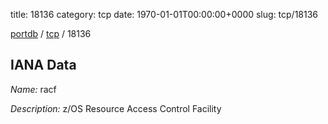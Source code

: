 title: 18136
category: tcp
date: 1970-01-01T00:00:00+0000
slug: tcp/18136

[portdb](/) / [tcp](/category/tcp.html) / 18136


## IANA Data

_Name:_ racf

_Description:_ z/OS Resource Access Control Facility

